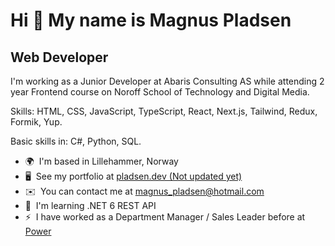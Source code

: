 Hi 👋 My name is Magnus Pladsen
===============================

Web Developer
-------------

I'm working as a Junior Developer at Abaris Consulting AS while attending 2 year Frontend course on Noroff School of Technology and Digital Media.

Skills: HTML, CSS, JavaScript, TypeScript, React, Next.js, Tailwind, Redux, Formik, Yup.

Basic skills in: C#, Python, SQL.

*   🌍  I'm based in Lillehammer, Norway
*   🖥️  See my portfolio at [pladsen.dev (Not updated yet)](http://pladsen.dev)
*   ✉️  You can contact me at [magnus\_pladsen@hotmail.com](mailto:magnus_pladsen@hotmail.com)
*   🧠  I'm learning .NET 6 REST API
*   ⚡  I have worked as a Department Manager / Sales Leader before at <a href="https://www.power.no">Power</a>
